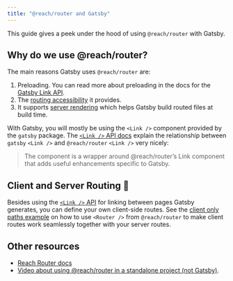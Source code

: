 ```yaml
---
title: "@reach/router and Gatsby"
---
```


This guide gives a peek under the hood of using `@reach/router` with Gatsby.

## Why do we use @reach/router?

The main reasons Gatsby uses `@reach/router` are:

1. Preloading. You can read more about preloading in the docs for the [Gatsby Link API](https://www.gatsbyjs.org/docs/gatsby-link).
2. The [routing accessibility](https://reach.tech/router/accessibility) it provides.
3. It supports [server rendering](https://reach.tech/router/server-rendering) which helps Gatsby build routed files at build time.

With Gatsby, you will mostly be using the `<Link />` component provided by the `gatsby` package. The [`<Link />` API docs](https://www.gatsbyjs.org/docs/gatsby-link) explain the relationship between `gatsby` `<Link />` and `@reach/router` `<Link />` very nicely:

> The component is a wrapper around @reach/router’s Link component that adds useful enhancements specific to Gatsby.

## Client and Server Routing 🤝

Besides using the [`<Link />` API](https://www.gatsbyjs.org/docs/gatsby-link) for linking between pages Gatsby generates, you can define your own client-side routes. See the [client only paths example](https://github.com/gatsbyjs/gatsby/tree/master/examples/client-only-paths) on how to use `<Router />` from `@reach/router` to make client routes work seamlessly together with your server routes.

## Other resources

- [Reach Router docs](https://reach.tech/router)
- [Video about using @reach/router in a standalone project (not Gatsby)](https://youtube.com/watch?v=J1vsBrSUptA).
